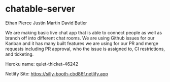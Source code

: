 # chatable-server
Ethan Pierce
Justin Martin
David Butler

We are making basic live chat app that is able to connect people as well as branch off into different chat rooms.
We are using Github issues for our Kanban and it has many built features we are using for our PR and merge requests including PR approval, who the issue is assigned to, CI restrictions, and ticketing.


Heroku name:
quiet-thicket-46242

Netlify Site:
https://silly-booth-cbd86f.netlify.app